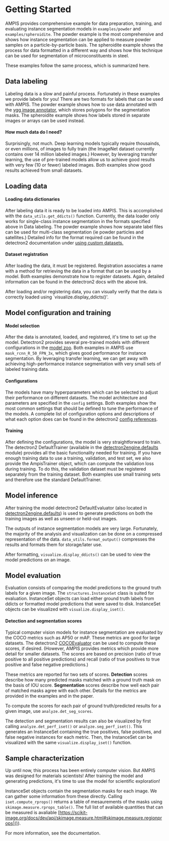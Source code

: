 Getting Started
================

AMPIS provides comprehensive example for data preparation, training, and evaluating instance segmentation models in `examples/powder` and `examples/spheroidite`. The powder example is the most comprehensive and shows how instance segmentation can be applied to measure powder samples on a particle-by-particle basis.   The spheroidite example shows the process for data formatted in a different way and shows how this technique can be used for segmentation of microconstituents in steel. 

These examples follow the same process, which is summarized here.

## Data labeling
Labeling data is a slow and painful process. Fortunately in these examples we provide labels for you! There are two formats for labels that can be used with AMPIS. The powder example shows how to use data annotated with the [vgg image annotator](http://www.robots.ox.ac.uk/~vgg/software/via/), which stores polygons for the segmentation masks. The spheroidite example shows how labels stored in separate images or arrays can be used instead.

#### How much data do I need? 
Surprisingly, not much. Deep learning models typically require thousainds, or even millions, of images to fully train (the ImageNet dataset currently contains over 14 million labeled images.) However, by leveraging transfer learning, the use of pre-trained models allow us to achieve good results with very few (10 or fewer) labeled images. Both examples show good results achieved from small datasets.

## Loading data
#### Loading data dictionaries
After labeling data it is ready to be loaded into AMPIS.  This is accomplished with the `data_utils.get_ddicts()` function. Currently, the data loader only works for single-class instance segmentation in the formats specified above in Data labeling. The powder example shows how separate label files can be used for multi-class segmentation (ie powder particles and satellites.) Detailed info for the format required can be found in the detectron2 documentation under [using custom datasets.](https://detectron2.readthedocs.io/tutorials/datasets.html)



#### Dataset registration
After loading the data, it must be registered. Registration associates a name with a method for retrieving the data in a format that can be used by a model. Both examples demonstrate how to register datasets. Again, detailed information can be found in the detectron2 docs with the above link.

After loading and/or registering data, you can visually verify that the data is correctly loaded using `visualize.display_ddicts()'.

## Model configuration and training

#### Model selection

After the data is annotated, loaded, and registered, it's time to set up the model. Detectron2 provides several pre-trained models with different configurations in the [model zoo](https://github.com/facebookresearch/detectron2/blob/master/MODEL_ZOO.md). Both examples in AMPIS use `mask_rcnn_R_50_FPN_3x`, which gives good performance for instance segmentation. By leveraging transfer learning, we can get away with achieving high-performance instance segmentation with very small sets of labeled training data.

#### Configurations

The models have many hyperparameters which can be selected to adjust their performance on different datasets. The model architecture and parameters are specified in the `config` settings. Both examples show the most common settings that should be defined to tune the performance of the models. A complete list of configuration options and descriptions of what each option does can be found in the detectron2 [config references](https://detectron2.readthedocs.io/modules/config.html#config-references).

#### Training
After defining the configurations, the model is very straightforward to train. The detectron2 DefaultTrainer (available in the [detectron2engine.defaults](https://detectron2.readthedocs.io/modules/engine.html#module-detectron2.engine.defaults) module) provides all the basic functionality needed for training. If you have enough training data to use a training, validation, and test set, we also provide the AmpisTrainer object, which can compute the validation loss during training. To do this, the validation dataset must be registered separately from the training dataset. Both examples use small training sets and therefore use the standard DefaultTrainer. 

## Model inference
After training the model detectron2 DefaultEvaluator (also located in [detectron2engine.defaults](https://detectron2.readthedocs.io/modules/engine.html#module-detectron2.engine.defaults)) is used to generate predictions on both the training images as well as unseen or held-out images.

The outputs of instance segmentation models are very large. Fortunately, the majority of the analysis and visualization can be done on a compressed representation of the data. `data_utils.format_output()` compresses the results and formats them for storage/later use.

After formatting, `visualize.display_ddicts()` can be used to view the model predictions on an image.

## Model evaluation
Evaluation consists of comparing the model predictions to the ground truth labels for a given image. The `structures.InstanceSet` class is suited for evaluation. InstanceSet objects can load either ground truth labels from ddicts or formatted model predictions that were saved to disk. InstanceSet objects can be visualized with `visualize.display_iset()`.

#### Detection and segmentation scores
Typical computer vision models for instance segmentation are evaluated by the COCO metrics such as AP50 or mAP. These metrics are good for large datasets. The detectron2 [COCOEvaluator](https://detectron2.readthedocs.io/modules/evaluation.html) can be used to compute these scores, if desired. (However, AMPIS provides metrics which provide more detail for smaller datasets. The scores are based on precision (ratio of true positive to all positive predictions) and recall (ratio of true positives to true positive and false negative predictions.)

These metrics are reported for two sets of scores. **Detection** scores describe how many predicted masks matched with a ground truth mask on the basis of IOU score. **Segmentation** scores describe how well each pair of matched masks agree with each other. Details for the metrics are provided in the examples and in the paper.

To compute the scores for each pair of ground truth/predicted results for a given image, use `analyze.det_seg_scores`.

The detection and segmentation results can also be visualized by first calling `analyze.det_perf_iset()` or `analyze.seg_perf_iset()`. This generates an InstanceSet containing the true positives, false positives, and false negative instances for each metric. Then, the InstanceSet can be visualized with the same `visualize.display_iset()` function. 


## Sample characterization 

Up until now, this process has been entirely computer vision. But AMPIS was designed for materials scientists! After training the model and generating predictions, it's time to use the model for scientific exploration!

InstanceSet objects contain the segmentation masks for each image. We can gather some information from these directly. Calling `iset.compute_rprops()` returns a table of mesaurements of the masks using `skimage.measure.rprops_table()`. The full list of available quantities that can be measured is avaliable [https://scikit-image.org/docs/dev/api/skimage.measure.html#skimage.measure.regionprops]()).

For more information, see the documentation. 